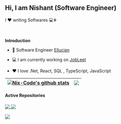 ## Hi, I am Nishant (Software Engineer)
<p>I ❤️ writing Softwares 💻❄</p>

<br />


**Introduction**

- 💼 Software Engineer  [Ellucian](https://www.ellucian.com/)

- 💻 I am currently working on [JobLeet](https://github.com/Nix-code/Job-Leet-core-api)

- ❤️ I love .Net, React, SQL , TypeScript, JavaScript


| <a href="https://github.com/Nix-Code/github-readme-stats"><img align="center" src="https://github-readme-stats.vercel.app/api?username=Nix-Code&show_icons=true&include_all_commits=true&theme=buefy&hide_border=true" alt="Nix-Code's github stats" /></a> | <a href="https://github.com/anuraghazra/github-readme-stats"><img align="center" src="https://github-readme-stats.vercel.app/api/top-langs/?username=Nix-Code&layout=compact&theme=buefy&hide_border=true" /></a> |
| ------------- | ------------- |
#### Active Repositories

</a>
<a href="https://github.com/Nix-code/Portfolio">
  <img align="center" src="https://github-readme-stats.vercel.app/api/pin/?username=Nix-Code&repo=Portfolio&theme=buefy" />
</a>
<a href="https://github.com/Nix-code/Job-Leet-core-api">
  <img align="center" src="https://github-readme-stats.vercel.app/api/pin/?username=Nix-Code&repo=Job-Leet-core-api&theme=buefy" />
</a>
<br />
<br />
<a href="https://github.com/Nix-code/Job-Leet-core-UI">
  <img align="center" src="https://github-readme-stats.vercel.app/api/pin/?username=Nix-Code&repo=Job-Leet-core-UI&theme=buefy" />

<br />
<br />

</a>

